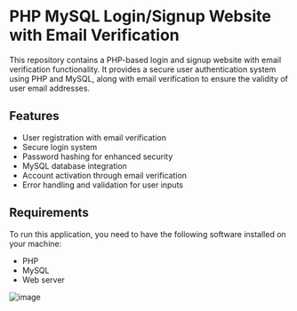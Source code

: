 # PHP MySQL Login/Signup Website with Email Verification

This repository contains a PHP-based login and signup website with email verification functionality. It provides a secure user authentication system using PHP and MySQL, along with email verification to ensure the validity of user email addresses.

## Features

- User registration with email verification
- Secure login system
- Password hashing for enhanced security
- MySQL database integration
- Account activation through email verification
- Error handling and validation for user inputs

## Requirements

To run this application, you need to have the following software installed on your machine:

- PHP 
- MySQL 
- Web server

![image](https://github.com/MedAziz218/php-authentication-system/assets/118969900/eb7c5c14-82dd-4844-9c25-cc3d68862eb0)
